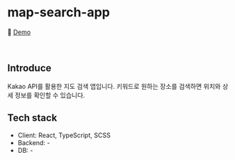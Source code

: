# map-search-app

📎 [Demo](https://fromnowwon.github.io/map-search-app/)

<br />

## Introduce
Kakao API를 활용한 지도 검색 앱입니다.
키워드로 원하는 장소를 검색하면 위치와 상세 정보를 확인할 수 있습니다.

## Tech stack
- Client: React, TypeScript, SCSS
- Backend: -
- DB: -

